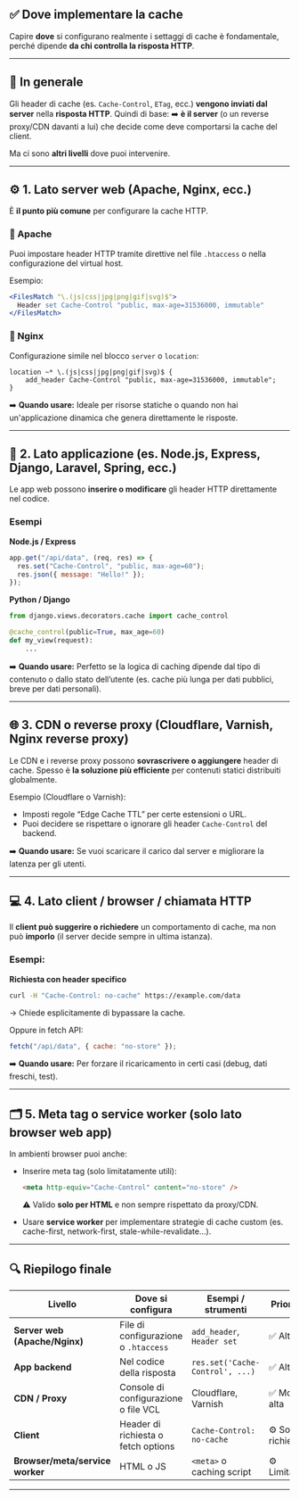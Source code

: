 ## ✅ Dove implementare la cache

Capire **dove** si configurano realmente i settaggi di cache è fondamentale, perché dipende **da chi controlla la risposta HTTP**.

---

## 🧭 In generale

Gli header di cache (es. `Cache-Control`, `ETag`, ecc.) **vengono inviati dal server** nella **risposta HTTP**.
Quindi di base:
➡️ **è il server** (o un reverse proxy/CDN davanti a lui) che decide come deve comportarsi la cache del client.

Ma ci sono **altri livelli** dove puoi intervenire.

---

## ⚙️ 1. **Lato server web (Apache, Nginx, ecc.)**

È **il punto più comune** per configurare la cache HTTP.

### 🔹 Apache

Puoi impostare header HTTP tramite direttive nel file `.htaccess` o nella configurazione del virtual host.

Esempio:

```apache
<FilesMatch "\.(js|css|jpg|png|gif|svg)$">
  Header set Cache-Control "public, max-age=31536000, immutable"
</FilesMatch>
```

### 🔹 Nginx

Configurazione simile nel blocco `server` o `location`:

```nginx
location ~* \.(js|css|jpg|png|gif|svg)$ {
    add_header Cache-Control "public, max-age=31536000, immutable";
}
```

➡️ **Quando usare:**
Ideale per risorse statiche o quando non hai un'applicazione dinamica che genera direttamente le risposte.

---

## 🧩 2. **Lato applicazione (es. Node.js, Express, Django, Laravel, Spring, ecc.)**

Le app web possono **inserire o modificare** gli header HTTP direttamente nel codice.

### Esempi

**Node.js / Express**

```js
app.get("/api/data", (req, res) => {
  res.set("Cache-Control", "public, max-age=60");
  res.json({ message: "Hello!" });
});
```

**Python / Django**

```python
from django.views.decorators.cache import cache_control

@cache_control(public=True, max_age=60)
def my_view(request):
    ...
```

➡️ **Quando usare:**
Perfetto se la logica di caching dipende dal tipo di contenuto o dallo stato dell’utente (es. cache più lunga per dati pubblici, breve per dati personali).

---

## 🌐 3. **CDN o reverse proxy (Cloudflare, Varnish, Nginx reverse proxy)**

Le CDN e i reverse proxy possono **sovrascrivere o aggiungere** header di cache.
Spesso è **la soluzione più efficiente** per contenuti statici distribuiti globalmente.

Esempio (Cloudflare o Varnish):

- Imposti regole “Edge Cache TTL” per certe estensioni o URL.
- Puoi decidere se rispettare o ignorare gli header `Cache-Control` del backend.

➡️ **Quando usare:**
Se vuoi scaricare il carico dal server e migliorare la latenza per gli utenti.

---

## 💻 4. **Lato client / browser / chiamata HTTP**

Il **client può suggerire o richiedere** un comportamento di cache, ma non può **imporlo** (il server decide sempre in ultima istanza).

### Esempi:

**Richiesta con header specifico**

```bash
curl -H "Cache-Control: no-cache" https://example.com/data
```

→ Chiede esplicitamente di bypassare la cache.

Oppure in fetch API:

```js
fetch("/api/data", { cache: "no-store" });
```

➡️ **Quando usare:**
Per forzare il ricaricamento in certi casi (debug, dati freschi, test).

---

## 🗂️ 5. **Meta tag o service worker (solo lato browser web app)**

In ambienti browser puoi anche:

- Inserire meta tag (solo limitatamente utili):

  ```html
  <meta http-equiv="Cache-Control" content="no-store" />
  ```

  ⚠️ Valido **solo per HTML** e non sempre rispettato da proxy/CDN.

- Usare **service worker** per implementare strategie di cache custom (es. cache-first, network-first, stale-while-revalidate…).

---

## 🔍 Riepilogo finale

| Livello                         | Dove si configura                    | Esempi / strumenti              | Priorità          |
| ------------------------------- | ------------------------------------ | ------------------------------- | ----------------- |
| **Server web (Apache/Nginx)**   | File di configurazione o `.htaccess` | `add_header`, `Header set`      | ✅ Alta           |
| **App backend**                 | Nel codice della risposta            | `res.set('Cache-Control', ...)` | ✅ Alta           |
| **CDN / Proxy**                 | Console di configurazione o file VCL | Cloudflare, Varnish             | ✅ Molto alta     |
| **Client**                      | Header di richiesta o fetch options  | `Cache-Control: no-cache`       | ⚙️ Solo richiesta |
| **Browser/meta/service worker** | HTML o JS                            | `<meta>` o caching script       | ⚙️ Limitato       |

---
